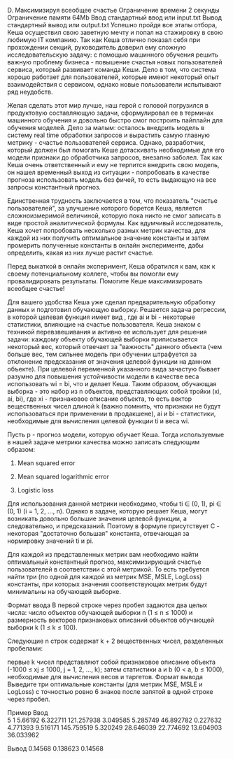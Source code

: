 D. Максимизируя всеобщее счастье
Ограничение времени	2 секунды
Ограничение памяти	64Mb
Ввод	стандартный ввод или input.txt
Вывод	стандартный вывод или output.txt
Успешно пройдя все этапы отбора, Кеша осуществил свою заветную мечту и попал на стажировку в свою любимую IT компанию. Так как Кеша отлично показал себя при прохождении секций, руководитель доверил ему сложную исследовательскую задачу: с помощью машинного обучения решить важную проблему бизнеса - повышение счастья новых пользователей сервиса, который развивает команда Кеши. Дело в том, что система хорошо работает для пользователей, которые имеют некоторый опыт взаимодействия с сервисом, однако новые пользователи испытывают ряд неудобств.

Желая сделать этот мир лучше, наш герой с головой погрузился в продуктовую составляющую задачи, сформулировал ее в терминах машинного обучения и довольно быстро смог построить пайплайн для обучения моделей. Дело за малым: осталось внедрить модель в систему real time обработки запросов и вырастить самую главную метрику - счастье пользователей сервиса. Однако, разработчик, который должен был помогать Кеше дотаскивать необходимые для его модели признаки до обработчика запросов, внезапно заболел. Так как Кеша очень ответственный и ему не терпится внедрить свою модель, он нашел временный выход из ситуации - попробовать в качестве прогноза использовать модель без фичей, то есть выдающую на все запросы константный прогноз.

Единственная трудность заключается в том, что показатель "счастье пользователей", за улучшение которого борется Кеша, является сложноизмеримой величиной, которую пока никто не смог записать в виде простой аналитической формулы. Как вдумчивый исследователь, Кеша хочет попробовать несколько разных метрик качества, для каждой из них получить оптимальное значение константы и затем промерить полученные константы в онлайн эксперименте, дабы определить, какая из них лучше растит счастье.

Перед выкаткой в онлайн эксперимент, Кеша обратился к вам, как к своему потенциальному коллеге, чтобы вы помогли ему провалидировать результаты. Помогите Кеше максимизировать всеобщее счастье!

Для вашего удобства Кеша уже сделал предварительную обработку данных и подготовил обучающую выборку. Решается задача регрессии, в которой целевая функция имеет вид , где ai и bi - некоторые статистики, влияющие на счастье пользователя. Кеша знаком с техникой перевзвешивания и активно ее использует для решения задачи: каждому объекту обучающей выборки приписывается некоторый вес, который отвечает за "важность" данного объекта (чем больше вес, тем сильнее модель при обучении штрафуется за отклонение предсказания от значения целевой функции на данном объекте). При целевой переменной указанного вида зачастую бывает разумно для повышения устойчивости модели в качестве веса использовать wi = bi, что и делает Кеша. Таким образом, обучающая выборка - это набор из n объектов, представляющих собой тройки (xi, ai, bi), где xi - признаковое описание объекта, то есть вектор вещественных чисел длиной k (важно помнить, что признаки не будут использоваться при применении в продакшене), ai и bi - статистики, необходимые для вычисления целевой функции ti и веса wi.

Пусть p - прогноз модели, которую обучает Кеша. Тогда используемые в нашей задаче метрики качества можно записать следующим образом:

1. Mean squared error


2. Mean squared logarithmic error


3. Logistic loss


Для использования данной метрики необходимо, чтобы ti ∈ (0, 1), pi ∈ (0, 1) (i = 1, 2, ..., n). Однако в задаче, которую решает Кеша, могут возникать довольно большие значения целевой функции, а следовательно, и предсказаний. Поэтому в формуле присутствует C - некоторая "достаточно большая" константа, отвечающая за нормировку значений ti и pi.

Для каждой из представленных метрик вам необходимо найти оптимальный константный прогноз, максимизирующий счастье пользователей в соответствии с этой метрикой. То есть требуется найти три (по одной для каждой из метрик MSE, MSLE, LogLoss) константы, при которых значения соответствующих метрик будут минимальны на обучающей выборке.

Формат ввода
В первой строке через пробел задаются два целых числа: число объектов обучающей выборки n (1 ≤ n ≤ 1000) и размерность векторов признаковых описаний объектов обучающей выборки k (1 ≤ k ≤ 100).

Следующие n строк содержат k + 2 вещественных чисел, разделенных пробелами:

первые k чисел представляют собой признаковое описание объекта (-1000 ≤ xj ≤ 1000, j = 1, 2, ..., k);
затем статистики a и b (0 < a, b ≤ 1000), необходимые для вычисления весов и таргетов.
Формат вывода
Выведите три оптимальные константы (для метрик MSE, MSLE и LogLoss) с точностью ровно 6 знаков после запятой в одной строке через пробел.

Пример
Ввод	
5 1
5.66192 6.322711 121.257938
3.049585 5.285749 46.892782
0.227632 4.771393 9.516171
145.759519 5.320249 28.646039
22.774692 13.604903 36.033962

Вывод
0.14568 0.138623 0.14568